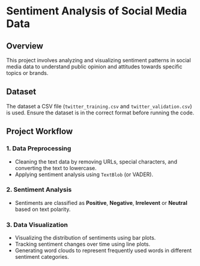 # Sentiment Analysis of Social Media Data

## Overview
This project involves analyzing and visualizing sentiment patterns in social media data to understand public opinion and attitudes towards specific topics or brands.

## Dataset
The dataset a CSV file (`twitter_training.csv` and `twitter_validation.csv`) is used. Ensure the dataset is in the correct format before running the code.

## Project Workflow

### 1. Data Preprocessing
- Cleaning the text data by removing URLs, special characters, and converting the text to lowercase.
- Applying sentiment analysis using `TextBlob` (or VADER).

### 2. Sentiment Analysis
- Sentiments are classified as **Positive**, **Negative**, **Irrelevent** or **Neutral** based on text polarity.

### 3. Data Visualization
- Visualizing the distribution of sentiments using bar plots.
- Tracking sentiment changes over time using line plots.
- Generating word clouds to represent frequently used words in different sentiment categories.
